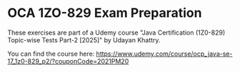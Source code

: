 # OCA 1ZO-829 Exam Preparation

These exercises are part of a Udemy course "Java Certification (1Z0-829) Topic-wise Tests Part-2 [2025]" by Udayan Khattry.

You can find the course here: https://www.udemy.com/course/ocp_java-se-17_1z0-829_p2/?couponCode=2021PM20
